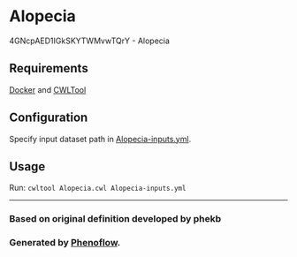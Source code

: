 # Alopecia

4GNcpAED1IGkSKYTWMvwTQrY - Alopecia

## Requirements

[Docker](https://docs.docker.com/install/) and [CWLTool](https://github.com/common-workflow-language/cwltool#install)

## Configuration

Specify input dataset path in [Alopecia-inputs.yml](Alopecia-inputs.yml).

## Usage

Run: `cwltool Alopecia.cwl Alopecia-inputs.yml`

***

### Based on original definition developed by phekb
### Generated by [Phenoflow](https://kclhi.org/phenoflow).

